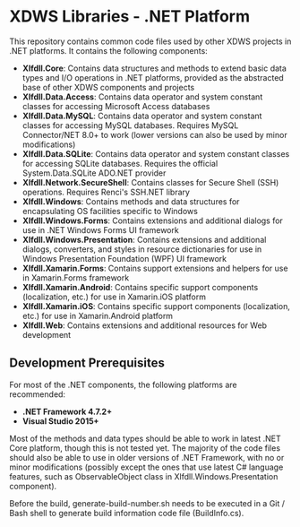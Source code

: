 # XDWS Libraries - .NET Platform
This repository contains common code files used by other XDWS projects in .NET platforms. It contains the following components:

* **Xlfdll.Core**: Contains data structures and methods to extend basic data types and I/O operations in .NET platforms, provided as the abstracted base of other XDWS components and projects
* **Xlfdll.Data.Access**: Contains data operator and system constant classes for accessing Microsoft Access databases
* **Xlfdll.Data.MySQL**: Contains data operator and system constant classes for accessing MySQL databases. Requires MySQL Connector/NET 8.0+ to work (lower versions can also be used by minor modifications)
* **Xlfdll.Data.SQLite**: Contains data operator and system constant classes for accessing SQLite databases. Requires the official System.Data.SQLite ADO.NET provider
* **Xlfdll.Network.SecureShell**: Contains classes for Secure Shell (SSH) operations. Requires Renci's SSH.NET library
* **Xlfdll.Windows**: Contains methods and data structures for encapsulating OS facilities specific to Windows
* **Xlfdll.Windows.Forms**: Contains extensions and additional dialogs for use in .NET Windows Forms UI framework
* **Xlfdll.Windows.Presentation**: Contains extensions and additional dialogs, converters, and styles in resource dictionaries for use in Windows Presentation Foundation (WPF) UI framework
* **Xlfdll.Xamarin.Forms**: Contains support extensions and helpers for use in Xamarin.Forms framework
* **Xlfdll.Xamarin.Android**: Contains specific support components (localization, etc.) for use in Xamarin.iOS platform
* **Xlfdll.Xamarin.iOS**: Contains specific support components (localization, etc.) for use in Xamarin.Android platform
* **Xlfdll.Web**: Contains extensions and additional resources for Web development

## Development Prerequisites
For most of the .NET components, the following platforms are recommended:

* **.NET Framework 4.7.2+**
* **Visual Studio 2015+**

Most of the methods and data types should be able to work in latest .NET Core platform, though this is not tested yet. The majority of the code files should also be able to use in older versions of .NET Framework, with no or minor modifications (possibly except the ones that use latest C# language features, such as ObservableObject class in Xlfdll.Windows.Presentation component). 

Before the build, generate-build-number.sh needs to be executed in a Git / Bash shell to generate build information code file (BuildInfo.cs).
